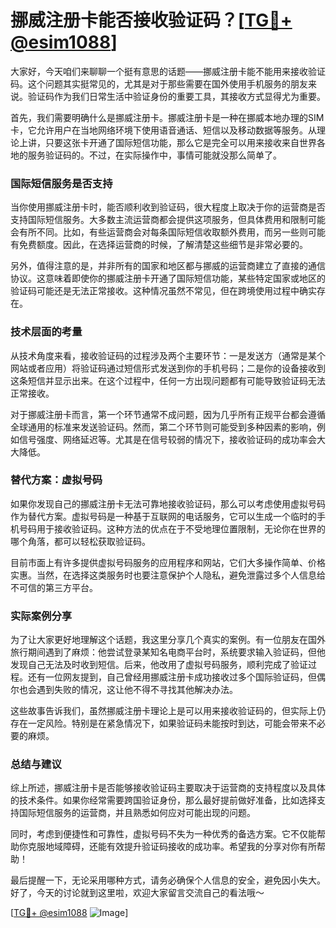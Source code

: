 # 挪威注册卡能否接收验证码？[[TG💪+ @esim1088](https://t.me/s/esim1088)]

大家好，今天咱们来聊聊一个挺有意思的话题——挪威注册卡能不能用来接收验证码。这个问题其实挺常见的，尤其是对于那些需要在国外使用手机服务的朋友来说。验证码作为我们日常生活中验证身份的重要工具，其接收方式显得尤为重要。

首先，我们需要明确什么是挪威注册卡。挪威注册卡是一种在挪威本地办理的SIM卡，它允许用户在当地网络环境下使用语音通话、短信以及移动数据等服务。从理论上讲，只要这张卡开通了国际短信功能，那么它是完全可以用来接收来自世界各地的服务验证码的。不过，在实际操作中，事情可能就没那么简单了。

### 国际短信服务是否支持

当你使用挪威注册卡时，能否顺利收到验证码，很大程度上取决于你的运营商是否支持国际短信服务。大多数主流运营商都会提供这项服务，但具体费用和限制可能会有所不同。比如，有些运营商会对每条国际短信收取额外费用，而另一些则可能有免费额度。因此，在选择运营商的时候，了解清楚这些细节是非常必要的。

另外，值得注意的是，并非所有的国家和地区都与挪威的运营商建立了直接的通信协议。这意味着即使你的挪威注册卡开通了国际短信功能，某些特定国家或地区的验证码可能还是无法正常接收。这种情况虽然不常见，但在跨境使用过程中确实存在。

### 技术层面的考量

从技术角度来看，接收验证码的过程涉及两个主要环节：一是发送方（通常是某个网站或者应用）将验证码通过短信形式发送到你的手机号码；二是你的设备接收到这条短信并显示出来。在这个过程中，任何一方出现问题都有可能导致验证码无法正常接收。

对于挪威注册卡而言，第一个环节通常不成问题，因为几乎所有正规平台都会遵循全球通用的标准来发送验证码。然而，第二个环节则可能受到多种因素的影响，例如信号强度、网络延迟等。尤其是在信号较弱的情况下，接收验证码的成功率会大大降低。

### 替代方案：虚拟号码

如果你发现自己的挪威注册卡无法可靠地接收验证码，那么可以考虑使用虚拟号码作为替代方案。虚拟号码是一种基于互联网的电话服务，它可以生成一个临时的手机号码用于接收验证码。这种方法的优点在于不受地理位置限制，无论你在世界的哪个角落，都可以轻松获取验证码。

目前市面上有许多提供虚拟号码服务的应用程序和网站，它们大多操作简单、价格实惠。当然，在选择这类服务时也要注意保护个人隐私，避免泄露过多个人信息给不可信的第三方平台。

### 实际案例分享

为了让大家更好地理解这个话题，我这里分享几个真实的案例。有一位朋友在国外旅行期间遇到了麻烦：他尝试登录某知名电商平台时，系统要求输入验证码，但他发现自己无法及时收到短信。后来，他改用了虚拟号码服务，顺利完成了验证过程。还有一位网友提到，自己曾经用挪威注册卡成功接收过多个国际验证码，但偶尔也会遇到失败的情况，这让他不得不寻找其他解决办法。

这些故事告诉我们，虽然挪威注册卡理论上是可以用来接收验证码的，但实际上仍存在一定风险。特别是在紧急情况下，如果验证码未能按时到达，可能会带来不必要的麻烦。

### 总结与建议

综上所述，挪威注册卡是否能够接收验证码主要取决于运营商的支持程度以及具体的技术条件。如果你经常需要跨国验证身份，那么最好提前做好准备，比如选择支持国际短信服务的运营商，并且熟悉如何应对可能出现的问题。

同时，考虑到便捷性和可靠性，虚拟号码不失为一种优秀的备选方案。它不仅能帮助你克服地域障碍，还能有效提升验证码接收的成功率。希望我的分享对你有所帮助！

最后提醒一下，无论采用哪种方式，请务必确保个人信息的安全，避免因小失大。好了，今天的讨论就到这里啦，欢迎大家留言交流自己的看法哦～

[[TG💪+ @esim1088](https://t.me/s/esim1088) ![Image](https://i.postimg.cc/4NQfJmqS/Snipaste-2025-05-13-00-14-12.png)]